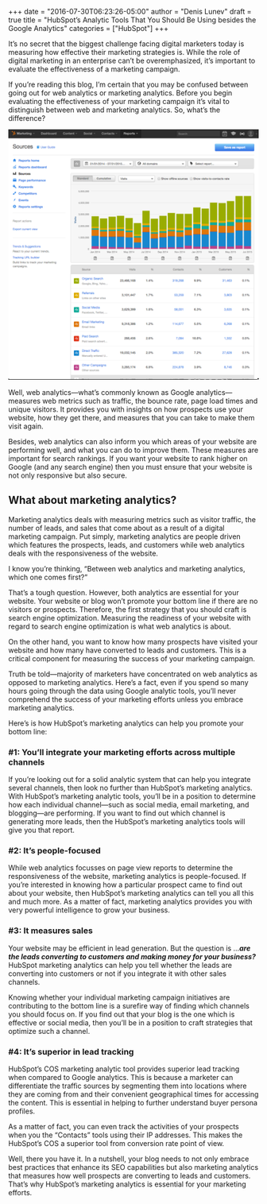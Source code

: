 +++
date = "2016-07-30T06:23:26-05:00"
author = "Denis Lunev"
draft = true
title = "HubSpot’s Analytic Tools That You Should Be Using besides the Google Analytics"
categories = ["HubSpot"]
+++

It’s no secret that the biggest challenge facing digital marketers today
is measuring how effective their marketing strategies is. While the role
of digital marketing in an enterprise can’t be overemphasized, it’s
important to evaluate the effectiveness of a marketing campaign.

If you’re reading this blog, I’m certain that you may be confused
between going out for web analytics or marketing analytics. Before you
begin evaluating the effectiveness of your marketing campaign it’s vital
to distinguish between web and marketing analytics. So, what’s the
difference?

<img src="/img/2016-07-30-analytics/image1.png" class="blog-image" />

Well, web analytics—what’s commonly known as Google analytics—measures
web metrics such as traffic, the bounce rate, page load times and unique
visitors. It provides you with insights on how prospects use your
website, how they get there, and measures that you can take to make them
visit again.

Besides, web analytics can also inform you which areas of your website
are performing well, and what you can do to improve them. These measures
are important for search rankings. If you want your website to rank
higher on Google (and any search engine) then you must ensure that your
website is not only responsive but also secure.

What about marketing analytics?
-------------------------------

Marketing analytics deals with measuring metrics such as visitor
traffic, the number of leads, and sales that come about as a result of a
digital marketing campaign. Put simply, marketing analytics are people
driven which features the prospects, leads, and customers while web
analytics deals with the responsiveness of the website.

I know you’re thinking, “Between web analytics and marketing analytics,
which one comes first?”

That’s a tough question. However, both analytics are essential for your
website. Your website or blog won’t promote your bottom line if there
are no visitors or prospects. Therefore, the first strategy that you
should craft is search engine optimization. Measuring the readiness of
your website with regard to search engine optimization is what web
analytics is about.

On the other hand, you want to know how many prospects have visited your
website and how many have converted to leads and customers. This is a
critical component for measuring the success of your marketing campaign.

Truth be told—majority of marketers have concentrated on web analytics
as opposed to marketing analytics. Here’s a fact, even if you spend so
many hours going through the data using Google analytic tools, you’ll
never comprehend the success of your marketing efforts unless you
embrace marketing analytics.

Here’s is how HubSpot’s marketing analytics can help you promote your
bottom line:

### \#1: You’ll integrate your marketing efforts across multiple channels

If you’re looking out for a solid analytic system that can help you
integrate several channels, then look no further than HubSpot’s
marketing analytics. With HubSpot’s marketing analytic tools, you’ll be
in a position to determine how each individual channel—such as social
media, email marketing, and blogging—are performing. If you want to find
out which channel is generating more leads, then the HubSpot’s marketing
analytics tools will give you that report.

### \#2: It’s people-focused

While web analytics focusses on page view reports to determine the
responsiveness of the website, marketing analytics is people-focused. If
you’re interested in knowing how a particular prospect came to find out
about your website, then HubSpot’s marketing analytics can tell you all
this and much more. As a matter of fact, marketing analytics provides
you with very powerful intelligence to grow your business.

### \#3: It measures sales

Your website may be efficient in lead generation. But the question is
…***are the leads converting to customers and making money for your
business?*** HubSpot marketing analytics can help you tell whether the
leads are converting into customers or not if you integrate it with
other sales channels.

Knowing whether your individual marketing campaign initiatives are
contributing to the bottom line is a surefire way of finding which
channels you should focus on. If you find out that your blog is the one
which is effective or social media, then you’ll be in a position to
craft strategies that optimize such a channel.

### \#4: It’s superior in lead tracking

HubSpot’s COS marketing analytic tool provides superior lead tracking
when compared to Google analytics. This is because a marketer can
differentiate the traffic sources by segmenting them into locations
where they are coming from and their convenient geographical times for
accessing the content. This is essential in helping to further
understand buyer persona profiles.

As a matter of fact, you can even track the activities of your prospects
when you the “Contacts” tools using their IP addresses. This makes the
HubSpot’s COS a superior tool from conversion rate point of view.

Well, there you have it. In a nutshell, your blog needs to not only
embrace best practices that enhance its SEO capabilities but also
marketing analytics that measures how well prospects are converting to
leads and customers. That’s why HubSpot’s marketing analytics is
essential for your marketing efforts.


